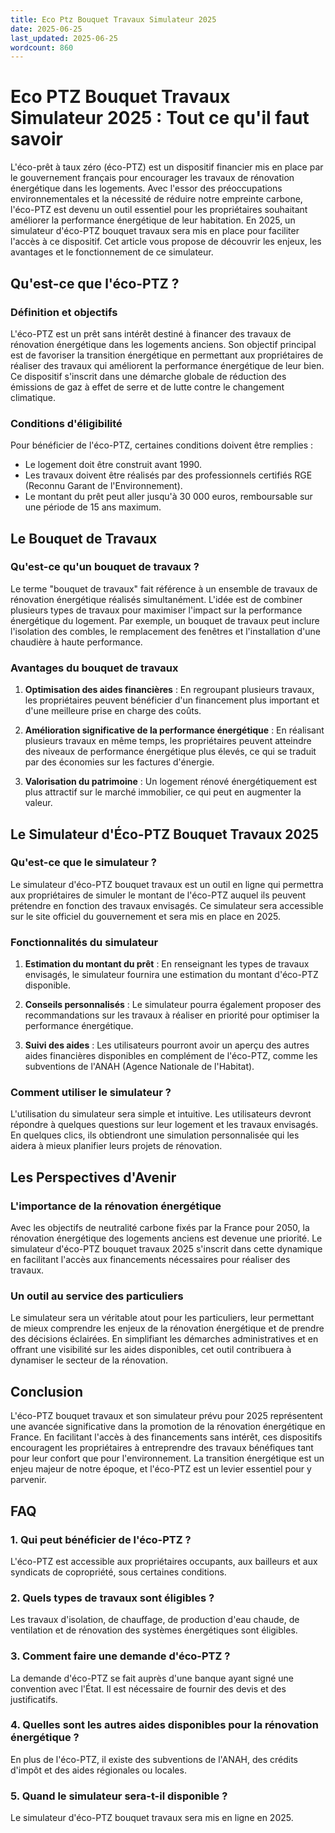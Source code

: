 ```yaml
---
title: Eco Ptz Bouquet Travaux Simulateur 2025
date: 2025-06-25
last_updated: 2025-06-25
wordcount: 860
---
```


# Eco PTZ Bouquet Travaux Simulateur 2025 : Tout ce qu'il faut savoir

L'éco-prêt à taux zéro (éco-PTZ) est un dispositif financier mis en place par le gouvernement français pour encourager les travaux de rénovation énergétique dans les logements. Avec l'essor des préoccupations environnementales et la nécessité de réduire notre empreinte carbone, l'éco-PTZ est devenu un outil essentiel pour les propriétaires souhaitant améliorer la performance énergétique de leur habitation. En 2025, un simulateur d'éco-PTZ bouquet travaux sera mis en place pour faciliter l'accès à ce dispositif. Cet article vous propose de découvrir les enjeux, les avantages et le fonctionnement de ce simulateur.

## Qu'est-ce que l'éco-PTZ ?

### Définition et objectifs

L'éco-PTZ est un prêt sans intérêt destiné à financer des travaux de rénovation énergétique dans les logements anciens. Son objectif principal est de favoriser la transition énergétique en permettant aux propriétaires de réaliser des travaux qui améliorent la performance énergétique de leur bien. Ce dispositif s'inscrit dans une démarche globale de réduction des émissions de gaz à effet de serre et de lutte contre le changement climatique.

### Conditions d'éligibilité

Pour bénéficier de l'éco-PTZ, certaines conditions doivent être remplies :

- Le logement doit être construit avant 1990.
- Les travaux doivent être réalisés par des professionnels certifiés RGE (Reconnu Garant de l'Environnement).
- Le montant du prêt peut aller jusqu'à 30 000 euros, remboursable sur une période de 15 ans maximum.

## Le Bouquet de Travaux

### Qu'est-ce qu'un bouquet de travaux ?

Le terme "bouquet de travaux" fait référence à un ensemble de travaux de rénovation énergétique réalisés simultanément. L'idée est de combiner plusieurs types de travaux pour maximiser l'impact sur la performance énergétique du logement. Par exemple, un bouquet de travaux peut inclure l'isolation des combles, le remplacement des fenêtres et l'installation d'une chaudière à haute performance.

### Avantages du bouquet de travaux

1. **Optimisation des aides financières** : En regroupant plusieurs travaux, les propriétaires peuvent bénéficier d'un financement plus important et d'une meilleure prise en charge des coûts.
   
2. **Amélioration significative de la performance énergétique** : En réalisant plusieurs travaux en même temps, les propriétaires peuvent atteindre des niveaux de performance énergétique plus élevés, ce qui se traduit par des économies sur les factures d'énergie.

3. **Valorisation du patrimoine** : Un logement rénové énergétiquement est plus attractif sur le marché immobilier, ce qui peut en augmenter la valeur.

## Le Simulateur d'Éco-PTZ Bouquet Travaux 2025

### Qu'est-ce que le simulateur ?

Le simulateur d'éco-PTZ bouquet travaux est un outil en ligne qui permettra aux propriétaires de simuler le montant de l'éco-PTZ auquel ils peuvent prétendre en fonction des travaux envisagés. Ce simulateur sera accessible sur le site officiel du gouvernement et sera mis en place en 2025.

### Fonctionnalités du simulateur

1. **Estimation du montant du prêt** : En renseignant les types de travaux envisagés, le simulateur fournira une estimation du montant d'éco-PTZ disponible.

2. **Conseils personnalisés** : Le simulateur pourra également proposer des recommandations sur les travaux à réaliser en priorité pour optimiser la performance énergétique.

3. **Suivi des aides** : Les utilisateurs pourront avoir un aperçu des autres aides financières disponibles en complément de l'éco-PTZ, comme les subventions de l'ANAH (Agence Nationale de l'Habitat).

### Comment utiliser le simulateur ?

L'utilisation du simulateur sera simple et intuitive. Les utilisateurs devront répondre à quelques questions sur leur logement et les travaux envisagés. En quelques clics, ils obtiendront une simulation personnalisée qui les aidera à mieux planifier leurs projets de rénovation.

## Les Perspectives d'Avenir

### L'importance de la rénovation énergétique

Avec les objectifs de neutralité carbone fixés par la France pour 2050, la rénovation énergétique des logements anciens est devenue une priorité. Le simulateur d'éco-PTZ bouquet travaux 2025 s'inscrit dans cette dynamique en facilitant l'accès aux financements nécessaires pour réaliser des travaux.

### Un outil au service des particuliers

Le simulateur sera un véritable atout pour les particuliers, leur permettant de mieux comprendre les enjeux de la rénovation énergétique et de prendre des décisions éclairées. En simplifiant les démarches administratives et en offrant une visibilité sur les aides disponibles, cet outil contribuera à dynamiser le secteur de la rénovation.

## Conclusion

L'éco-PTZ bouquet travaux et son simulateur prévu pour 2025 représentent une avancée significative dans la promotion de la rénovation énergétique en France. En facilitant l'accès à des financements sans intérêt, ces dispositifs encouragent les propriétaires à entreprendre des travaux bénéfiques tant pour leur confort que pour l'environnement. La transition énergétique est un enjeu majeur de notre époque, et l'éco-PTZ est un levier essentiel pour y parvenir.

## FAQ

### 1. Qui peut bénéficier de l'éco-PTZ ?

L'éco-PTZ est accessible aux propriétaires occupants, aux bailleurs et aux syndicats de copropriété, sous certaines conditions.

### 2. Quels types de travaux sont éligibles ?

Les travaux d'isolation, de chauffage, de production d'eau chaude, de ventilation et de rénovation des systèmes énergétiques sont éligibles.

### 3. Comment faire une demande d'éco-PTZ ?

La demande d'éco-PTZ se fait auprès d'une banque ayant signé une convention avec l'État. Il est nécessaire de fournir des devis et des justificatifs.

### 4. Quelles sont les autres aides disponibles pour la rénovation énergétique ?

En plus de l'éco-PTZ, il existe des subventions de l'ANAH, des crédits d'impôt et des aides régionales ou locales.

### 5. Quand le simulateur sera-t-il disponible ?

Le simulateur d'éco-PTZ bouquet travaux sera mis en ligne en 2025.